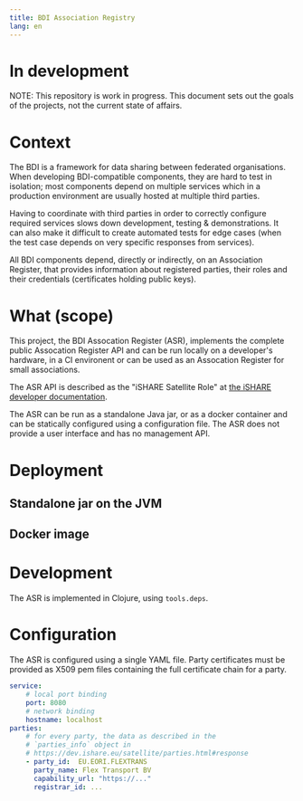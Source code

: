 ```yaml
---
title: BDI Association Registry
lang: en
---
```


# In development

NOTE: This repository is work in progress. This document sets out the
goals of the projects, not the current state of affairs.

# Context

The BDI is a framework for data sharing between federated
organisations. When developing BDI-compatible components, they are
hard to test in isolation; most components depend on multiple services
which in a production environment are usually hosted at multiple third
parties.

Having to coordinate with third parties in order to correctly
configure required services slows down development, testing &
demonstrations. It can also make it difficult to create automated
tests for edge cases (when the test case depends on very specific
responses from services).

All BDI components depend, directly or indirectly, on an Association
Register, that provides information about registered parties, their
roles and their credentials (certificates holding public keys).

# What (scope)

This project, the BDI Assocation Register (ASR), implements the
complete public Assocation Register API and can be run locally on a
developer's hardware, in a CI environent or can be used as an
Assocation Register for small associations.

The ASR API is described as the "iSHARE Satellite Role" at [the iSHARE
developer documentation](https://dev.ishare.eu/common/token.html).

The ASR can be run as a standalone Java jar, or as a docker container
and can be statically configured using a configuration file. The ASR
does not provide a user interface and has no management API.

# Deployment 

## Standalone jar on the JVM

## Docker image

# Development

The ASR is implemented in Clojure, using `tools.deps`.

# Configuration

The ASR is configured using a single YAML file. Party certificates
must be provided as X509 pem files containing the full certificate
chain for a party.

```yaml
service:
    # local port binding
    port: 8080
    # network binding
    hostname: localhost
parties:
    # for every party, the data as described in the
    # `parties_info` object in
    # https://dev.ishare.eu/satellite/parties.html#response
    - party_id:  EU.EORI.FLEXTRANS
      party_name: Flex Transport BV
      capability_url: "https://..."
      registrar_id: ...
```

